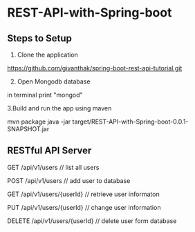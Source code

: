# REST-API-with-Spring-boot

## Steps to Setup

1. Clone the application

https://github.com/givanthak/spring-boot-rest-api-tutorial.git

2. Open Mongodb database

in terminal print "mongod"

3.Build and run the app using maven

mvn package
java -jar target/REST-API-with-Spring-boot-0.0.1-SNAPSHOT.jar

## RESTful API Server

GET /api/v1/users   // list all users

POST /api/v1/users  // add user to database

GET /api/v1/users/{userId}    // retrieve user informaton

PUT /api/v1/users/{userId}    // change user information
 
DELETE /api/v1/users/{userId} // delete user form database
